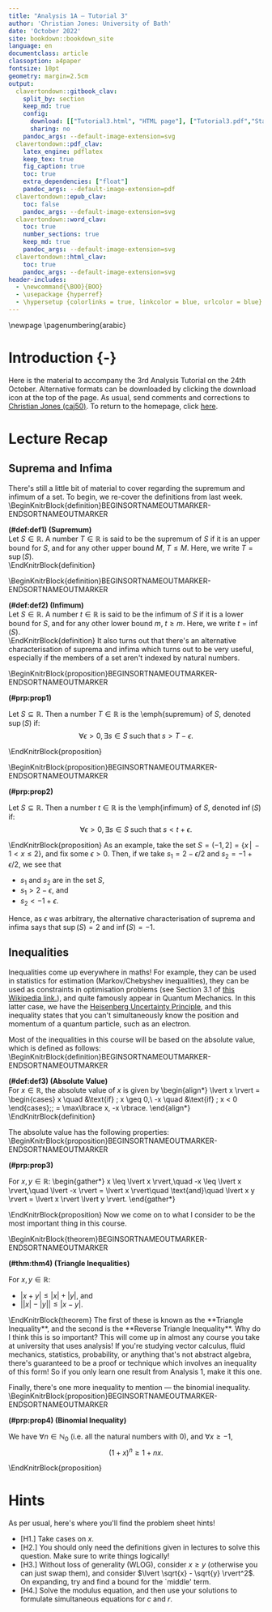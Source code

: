 ```yaml
---
title: "Analysis 1A — Tutorial 3"
author: 'Christian Jones: University of Bath'
date: 'October 2022'
site: bookdown::bookdown_site
language: en
documentclass: article
classoption: a4paper
fontsize: 10pt
geometry: margin=2.5cm
output:
  clavertondown::gitbook_clav:
    split_by: section
    keep_md: true
    config:
      download: [["Tutorial3.html", "HTML page"], ["Tutorial3.pdf","Standard print PDF"], ["Tutorial3Clear.pdf","Clear print PDF"], ["Tutorial3Large.pdf","Large print PDF"], ["Tutorial3.docx","Accessible Word document"], ["Tutorial3.epub","Accessible EPub book" ]]
      sharing: no
    pandoc_args: --default-image-extension=svg
  clavertondown::pdf_clav:
    latex_engine: pdflatex
    keep_tex: true
    fig_caption: true
    toc: true
    extra_dependencies: ["float"]
    pandoc_args: --default-image-extension=pdf
  clavertondown::epub_clav:
    toc: false
    pandoc_args: --default-image-extension=svg
  clavertondown::word_clav:
    toc: true
    number_sections: true
    keep_md: true
    pandoc_args: --default-image-extension=svg
  clavertondown::html_clav:
    toc: true
    pandoc_args: --default-image-extension=svg
header-includes:
  - \newcommand{\BOO}{BOO}
  - \usepackage {hyperref}
  - \hypersetup {colorlinks = true, linkcolor = blue, urlcolor = blue}
---
```

<!-- This is needed since I am working with svg files from mathcha.io. It converts the graphics files to something that can be used in the pdf files. Code taken from https://stackoverflow.com/questions/50165404/how-to-make-a-pdf-using-bookdown-including-svg-images/56044642#56044642 -->

\newpage
\pagenumbering{arabic}

# Introduction {-}
Here is the material to accompany the 3rd Analysis Tutorial on the 24th October. Alternative formats can be downloaded by clicking the download icon at the top of the page. As usual, send comments and corrections to [Christian Jones (caj50)](mailto:caj50@bath.ac.uk). To return to the homepage, click [here](http://caj50.github.io/tutoring.html).

# Lecture Recap

## Suprema and Infima
There's still a little bit of material to cover regarding the supremum and infimum of a set. To begin, we re-cover the definitions from last week.
\BeginKnitrBlock{definition}BEGINSORTNAMEOUTMARKER-ENDSORTNAMEOUTMARKER<div class="bookdown-definition" custom-style="DefinitionStyle" id="def:def1"><span class="def:def1" custom-style="NameStyle"><strong>(\#def:def1)  (Supremum) </strong></span><div>Let $S \in \mathbb{R}$. A number $T \in \mathbb{R}$ is said to be the supremum of $S$ if it is an upper bound for $S$, and for any other upper bound $M$, $T \leq M$. Here, we write $T = \sup(S)$.</div></div>\EndKnitrBlock{definition}

\BeginKnitrBlock{definition}BEGINSORTNAMEOUTMARKER-ENDSORTNAMEOUTMARKER<div class="bookdown-definition" custom-style="DefinitionStyle" id="def:def2"><span class="def:def2" custom-style="NameStyle"><strong>(\#def:def2)  (Infimum) </strong></span><div>Let $S \in \mathbb{R}$. A number $t \in \mathbb{R}$ is said to be the infimum of $S$ if it is a lower bound for $S$, and for any other lower bound $m$, $t\geq m$. Here, we write $t = \inf(S)$.</div></div>\EndKnitrBlock{definition}
It also turns out that there's an alternative characterisation of suprema and infima which turns out to be very useful, especially if the members of a set aren't indexed by natural numbers.

\BeginKnitrBlock{proposition}BEGINSORTNAMEOUTMARKER-ENDSORTNAMEOUTMARKER<div class="bookdown-proposition" custom-style="TheoremStyle" id="prp:prop1"><span class="prp:prop1" custom-style="NameStyle"><strong>(\#prp:prop1) </strong></span><p>Let $S\subseteq\mathbb{R}$. Then a number $T\in\mathbb{R}$ is the \emph{supremum} of $S$, denoted $\sup(S)$ if: $$\forall \epsilon > 0, \exists s \in S\; \text{such that} \; s > T - \epsilon.$$</p></div>\EndKnitrBlock{proposition}

\BeginKnitrBlock{proposition}BEGINSORTNAMEOUTMARKER-ENDSORTNAMEOUTMARKER<div class="bookdown-proposition" custom-style="TheoremStyle" id="prp:prop2"><span class="prp:prop2" custom-style="NameStyle"><strong>(\#prp:prop2) </strong></span><p>Let $S\subseteq\mathbb{R}$. Then a number $t\in\mathbb{R}$ is the \emph{infimum} of $S$, denoted $\inf(S)$ if: $$\forall \epsilon > 0, \exists s \in S\; \text{such that} \; s < t + \epsilon.$$</p></div>\EndKnitrBlock{proposition}
As an example, take the set $S = (-1,2] = \lbrace x \, \lvert\, -1 < x \leq 2\rbrace$, and fix some $\epsilon > 0$. Then, if we take $s_1 = 2 - \epsilon/2$ and $s_2 = -1 + \epsilon/2$, we see that

* $s_1$ and $s_2$ are in the set $S$,
* $s_1 > 2 - \epsilon$, and
* $s_2 < -1 + \epsilon$.

Hence, as $\epsilon$ was arbitrary, the alternative characterisation of suprema and infima says that $\sup(S) = 2$ and $\inf(S) = -1$.

## Inequalities
Inequalities come up everywhere in maths! For example, they can be used in statistics for estimation (Markov/Chebyshev inequalities), they can be used as constraints in optimisation problems (see Section 3.1 of [this Wikipedia link.](https://en.wikipedia.org/wiki/Linear_programming)), and quite famously appear in Quantum Mechanics. In this latter case, we have the [Heisenberg Uncertainty Principle](http://hyperphysics.phy-astr.gsu.edu/hbase/uncer.html), and this inequality states that you can't simultaneously know the position and momentum of a quantum particle, such as an electron.

Most of the inequalities in this course will be based on the absolute value, which is defined as follows:
\BeginKnitrBlock{definition}BEGINSORTNAMEOUTMARKER-ENDSORTNAMEOUTMARKER<div class="bookdown-definition" custom-style="DefinitionStyle" id="def:def3"><span class="def:def3" custom-style="NameStyle"><strong>(\#def:def3)  (Absolute Value) </strong></span><div>For $x \in \mathbb{R}$, the absolute value of $x$ is given by \begin{align*}
    \lvert x \rvert = \begin{cases}
    x \quad &\text{if} \; x \geq 0,\\
    -x \quad &\text{if} \; x < 0
    \end{cases}\;\; = \max\lbrace x, -x \rbrace.
\end{align*}</div></div>\EndKnitrBlock{definition}

The absolute value has the following properties:
\BeginKnitrBlock{proposition}BEGINSORTNAMEOUTMARKER-ENDSORTNAMEOUTMARKER<div class="bookdown-proposition" custom-style="TheoremStyle" id="prp:prop3"><span class="prp:prop3" custom-style="NameStyle"><strong>(\#prp:prop3) </strong></span><p>For $x,y \in \mathbb{R}$:
\begin{gather*}
   x \leq \lvert x \rvert,\quad -x \leq \lvert x \rvert,\quad \lvert -x \rvert = \lvert x \rvert\quad \text{and}\quad \lvert x y \rvert = \lvert x \rvert \lvert y \rvert.
\end{gather*}</p></div>\EndKnitrBlock{proposition}
Now we come on to what I consider to be the most important thing in this course.

\BeginKnitrBlock{theorem}BEGINSORTNAMEOUTMARKER-ENDSORTNAMEOUTMARKER<div class="bookdown-theorem" custom-style="TheoremStyle" id="thm:thm4"><span class="thm:thm4" custom-style="NameStyle"><strong>(\#thm:thm4)  (Triangle Inequalities) </strong></span><p>For $x,y\in\mathbb{R}$:
  
  * $\lvert x + y \rvert \leq \lvert x \rvert + \lvert y \rvert$, and
  * $\left\lvert \lvert x \rvert - \lvert y \rvert \right\rvert \leq \lvert x - y \rvert.$
  </p></div>\EndKnitrBlock{theorem}
The first of these is known as the **Triangle Inequality**, and the second is the **Reverse Triangle Inequality**. Why do I think this is so important? This will come up in almost any course you take at university that uses analysis! If you're studying vector calculus, fluid mechanics, statistics, probability, or anything that's not abstract algebra, there's guaranteed to be a proof or technique which involves an inequality of this form! So if you only learn one result from Analysis 1, make it this one.

Finally, there's one more inequality to mention — the binomial inequality.
\BeginKnitrBlock{proposition}BEGINSORTNAMEOUTMARKER-ENDSORTNAMEOUTMARKER<div class="bookdown-proposition" custom-style="TheoremStyle" id="prp:prop4"><span class="prp:prop4" custom-style="NameStyle"><strong>(\#prp:prop4)  (Binomial Inequality) </strong></span><p>We have $\forall n \in \mathbb{N}_0$ (i.e. all the natural numbers with $0$), and $\forall x \geq -1$, $$(1 + x)^n \geq 1 + nx.$$</p></div>\EndKnitrBlock{proposition}

# Hints
As per usual, here's where you'll find the problem sheet hints!

* [H1.] Take cases on $x$.
* [H2.] You should only need the definitions given in lectures to solve this question. Make sure to write things logically! 
* [H3.] Without loss of generality (WLOG), consider $x \geq y$ (otherwise you can just swap them), and consider $\lvert \sqrt{x} - \sqrt{y} \rvert^2$. On expanding, try and find a bound for the `middle' term.
* [H4.] Solve the modulus equation, and then use your solutions to formulate simultaneous equations for $c$ and $r$.

<!--chapter:end:index.Rmd-->

